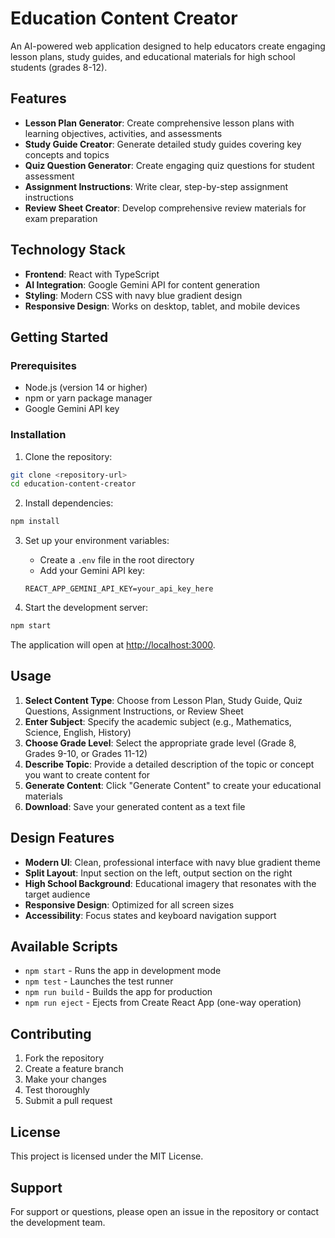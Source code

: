 # Education Content Creator

An AI-powered web application designed to help educators create engaging lesson plans, study guides, and educational materials for high school students (grades 8-12).

## Features

- **Lesson Plan Generator**: Create comprehensive lesson plans with learning objectives, activities, and assessments
- **Study Guide Creator**: Generate detailed study guides covering key concepts and topics
- **Quiz Question Generator**: Create engaging quiz questions for student assessment
- **Assignment Instructions**: Write clear, step-by-step assignment instructions
- **Review Sheet Creator**: Develop comprehensive review materials for exam preparation

## Technology Stack

- **Frontend**: React with TypeScript
- **AI Integration**: Google Gemini API for content generation
- **Styling**: Modern CSS with navy blue gradient design
- **Responsive Design**: Works on desktop, tablet, and mobile devices

## Getting Started

### Prerequisites

- Node.js (version 14 or higher)
- npm or yarn package manager
- Google Gemini API key

### Installation

1. Clone the repository:
```bash
git clone <repository-url>
cd education-content-creator
```

2. Install dependencies:
```bash
npm install
```

3. Set up your environment variables:
   - Create a `.env` file in the root directory
   - Add your Gemini API key:
   ```
   REACT_APP_GEMINI_API_KEY=your_api_key_here
   ```

4. Start the development server:
```bash
npm start
```

The application will open at [http://localhost:3000](http://localhost:3000).

## Usage

1. **Select Content Type**: Choose from Lesson Plan, Study Guide, Quiz Questions, Assignment Instructions, or Review Sheet
2. **Enter Subject**: Specify the academic subject (e.g., Mathematics, Science, English, History)
3. **Choose Grade Level**: Select the appropriate grade level (Grade 8, Grades 9-10, or Grades 11-12)
4. **Describe Topic**: Provide a detailed description of the topic or concept you want to create content for
5. **Generate Content**: Click "Generate Content" to create your educational materials
6. **Download**: Save your generated content as a text file

## Design Features

- **Modern UI**: Clean, professional interface with navy blue gradient theme
- **Split Layout**: Input section on the left, output section on the right
- **High School Background**: Educational imagery that resonates with the target audience
- **Responsive Design**: Optimized for all screen sizes
- **Accessibility**: Focus states and keyboard navigation support

## Available Scripts

- `npm start` - Runs the app in development mode
- `npm test` - Launches the test runner
- `npm run build` - Builds the app for production
- `npm run eject` - Ejects from Create React App (one-way operation)

## Contributing

1. Fork the repository
2. Create a feature branch
3. Make your changes
4. Test thoroughly
5. Submit a pull request

## License

This project is licensed under the MIT License.

## Support

For support or questions, please open an issue in the repository or contact the development team.
